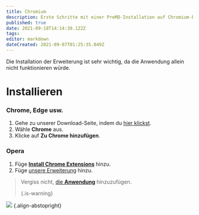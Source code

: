 ```yaml
---
title: Chromium
description: Erste Schritte mit einer PreMD-Installation auf Chromium-basierte Browser
published: true
date: 2021-09-18T14:14:39.122Z
tags:
editor: markdown
dateCreated: 2021-09-07T01:25:35.049Z
---
```


Die Installation der Erweiterung ist sehr wichtig, da die Anwendung allein nicht funktionieren würde.

# Installieren
### Chrome, Edge usw.
1. Gehe zu unserer Download-Seite, indem du [hier klickst](https://premid.app/downloads).
2. Wähle **Chrome** aus.
3. Klicke auf **Zu Chrome hinzufügen**.

### Opera
1. Füge **[Install Chrome Extensions](https://addons.opera.com/en/extensions/details/install-chrome-extensions/)** hinzu.
2. Füge [unsere Erweiterung](https://premid.app/downloads) hinzu.

> Vergiss nicht, [die **Anwendung**](/install) hinzuzufügen. 
> 
> {.is-warning}

![](https://img.icons8.com/color/2x/chrome.png) {.align-abstopright}